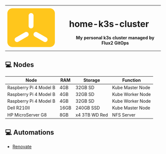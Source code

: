 # 
<table>
    <tr>
        <th>
            <img src="docs/content/k3s-icon-color.png?raw=true" alt="drawing" width="200"/>
        </th>
        <th>
            <dl>
                <dt><h1>home-k3s-cluster</h3></dt>
                <dd>My personal k3s cluster managed by Flux2 GitOps</dd>
            </dl>
        </th>
    </tr>
</table>




## 💻 Nodes
| Node                     | RAM  | Storage       | Function          |
| ------------------------ |------| ------------- | ----------------- |
| Raspberry Pi 4 Model B   | 4GB  | 32GB SD       | Kube Master Node  |
| Raspberry Pi 4 Model B   | 4GB  | 32GB SD       | Kube Worker Node  |
| Raspberry Pi 4 Model B   | 4GB  | 32GB SD       | Kube Worker Node  |
| Dell R210II              | 16GB | 240GB SSD     | Kube Master Node  |
| HP MicroServer G8        | 8GB  | x4 3TB WD Red | NFS Server        |


## 💻 Automations
- [Renovate](https://github.com/renovatebot/renovate)
